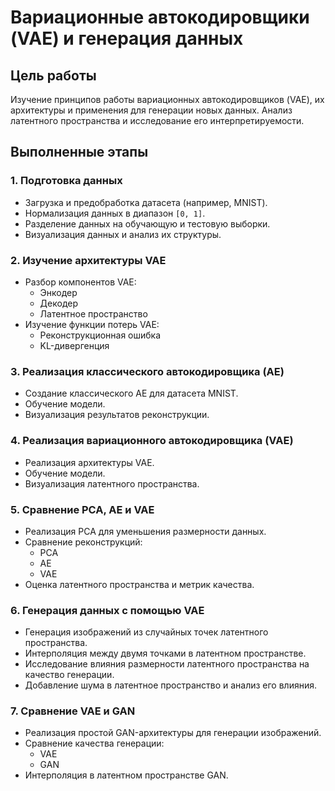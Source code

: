 # Вариационные автокодировщики (VAE) и генерация данных

## Цель работы
Изучение принципов работы вариационных автокодировщиков (VAE), их архитектуры и применения для генерации новых данных. Анализ латентного пространства и исследование его интерпретируемости.

## Выполненные этапы

### 1. Подготовка данных
- Загрузка и предобработка датасета (например, MNIST).
- Нормализация данных в диапазон `[0, 1]`.
- Разделение данных на обучающую и тестовую выборки.
- Визуализация данных и анализ их структуры.

### 2. Изучение архитектуры VAE
- Разбор компонентов VAE:
  - Энкодер
  - Декодер
  - Латентное пространство
- Изучение функции потерь VAE:
  - Реконструкционная ошибка
  - KL-дивергенция

### 3. Реализация классического автокодировщика (AE)
- Создание классического AE для датасета MNIST.
- Обучение модели.
- Визуализация результатов реконструкции.

### 4. Реализация вариационного автокодировщика (VAE)
- Реализация архитектуры VAE.
- Обучение модели.
- Визуализация латентного пространства.

### 5. Сравнение PCA, AE и VAE
- Реализация PCA для уменьшения размерности данных.
- Сравнение реконструкций:
  - PCA
  - AE
  - VAE
- Оценка латентного пространства и метрик качества.

### 6. Генерация данных с помощью VAE
- Генерация изображений из случайных точек латентного пространства.
- Интерполяция между двумя точками в латентном пространстве.
- Исследование влияния размерности латентного пространства на качество генерации.
- Добавление шума в латентное пространство и анализ его влияния.

### 7. Сравнение VAE и GAN
- Реализация простой GAN-архитектуры для генерации изображений.
- Сравнение качества генерации:
  - VAE
  - GAN
- Интерполяция в латентном пространстве GAN.